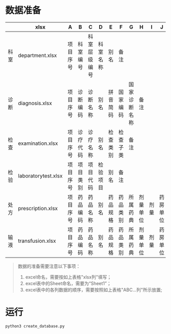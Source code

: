 # 数据准备

|      | xlsx                | A        | B        | C            | D        | E        | F        | G            | H        | I    | J        | K        | L        | M        | N    |
| ---- | ------------------- | -------- | -------- | ------------ | -------- | -------- | -------- | ------------ | -------- | ---- | -------- | -------- | -------- | -------- | ---- |
| 科室 | department.xlsx     | 项目序号 | 科室编号 | 科室层级编号 | 科室名称 | 别名     | 备注     |              |          |      |          |          |          |          |      |
| 诊断 | diagnosis.xlsx      | 项目序号 | 诊断编码 | 诊断名称     | 别名     | 拼音简码 | 国家编码 | 国家诊断名称 | 备注     |      |          |          |          |          |      |
| 检查 | examination.xlsx    | 项目序号 | 诊疗代码 | 诊疗名称     | 别名     | 检查类别 | 检查子类 | 备注         |          |      |          |          |          |          |      |
| 检验 | laboratorytest.xlsx | 项目序号 | 项目类别 | 项目代码     | 检验项目 | 别名     | 备注     |              |          |      |          |          |          |          |      |
| 处方 | prescription.xlsx   | 项目序号 | 药品编码 | 药品名称     | 别名     | 药品规格 | 药品类别 | 所属药典     | 剂量单位 | 剂量 | 药房单位 | 药物剂型 | 国家编码 | 国家名称 | 备注 |
| 输液 | transfusion.xlsx    | 项目序号 | 药品编码 | 药品名称     | 别名     | 药品规格 | 药品类别 | 所属药典     | 剂量单位 | 剂量 | 药房单位 | 药物剂型 | 国家编码 | 国家名称 | 备注 |

> 数据的准备需要注意以下事项：
>
> 1. excel命名，需要按如上表格"xlsx列"填写；
> 2. excel表中的Sheet命名，需要为“Sheet1”；
> 3. excel表中的各列数据的顺序，需要按照如上表格"ABC...列"所示放置;

# 运行

```
python3 create_database.py
```
